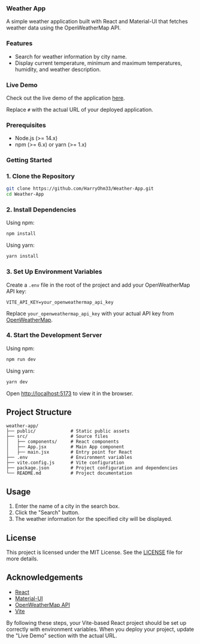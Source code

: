 ### Weather App

A simple weather application built with React and Material-UI that fetches weather data using the OpenWeatherMap API.

### Features

- Search for weather information by city name.
- Display current temperature, minimum and maximum temperatures, humidity, and weather description.

### Live Demo

Check out the live demo of the application [here](#).

Replace `#` with the actual URL of your deployed application.

### Prerequisites

- Node.js (>= 14.x)
- npm (>= 6.x) or yarn (>= 1.x)

### Getting Started

### 1. Clone the Repository

```sh
git clone https://github.com/HarryOhm33/Weather-App.git
cd Weather-App
```

### 2. Install Dependencies

Using npm:

```sh
npm install
```

Using yarn:

```sh
yarn install
```

### 3. Set Up Environment Variables

Create a `.env` file in the root of the project and add your OpenWeatherMap API key:

```
VITE_API_KEY=your_openweathermap_api_key
```

Replace `your_openweathermap_api_key` with your actual API key from [OpenWeatherMap](https://openweathermap.org/api).

### 4. Start the Development Server

Using npm:

```sh
npm run dev
```

Using yarn:

```sh
yarn dev
```

Open [http://localhost:5173](http://localhost:5173) to view it in the browser.

## Project Structure

```
weather-app/
├── public/             # Static public assets
├── src/                # Source files
│   ├── components/     # React components
│   ├── App.jsx         # Main App component
│   ├── main.jsx        # Entry point for React
├── .env                # Environment variables
├── vite.config.js      # Vite configuration
├── package.json        # Project configuration and dependencies
└── README.md           # Project documentation
```

## Usage

1. Enter the name of a city in the search box.
2. Click the "Search" button.
3. The weather information for the specified city will be displayed.

## License

This project is licensed under the MIT License. See the [LICENSE](LICENSE) file for more details.

## Acknowledgements

- [React](https://reactjs.org/)
- [Material-UI](https://mui.com/)
- [OpenWeatherMap API](https://openweathermap.org/api)
- [Vite](https://vitejs.dev/)

By following these steps, your Vite-based React project should be set up correctly with environment variables. When you deploy your project, update the "Live Demo" section with the actual URL.

